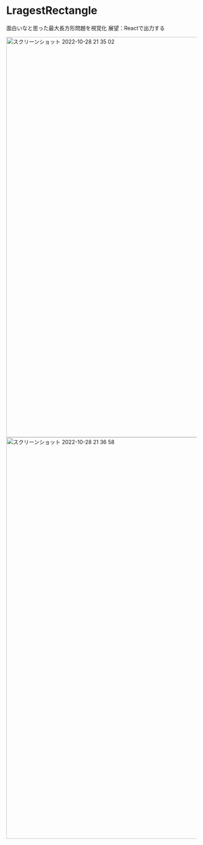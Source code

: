 # LragestRectangle

面白いなと思った最大長方形問題を視覚化
展望：Reactで出力する

<img width="1059" alt="スクリーンショット 2022-10-28 21 35 02" src="https://user-images.githubusercontent.com/99084349/198590157-eae5e014-bf28-48d3-98fe-a4a61f9157b2.png">

<img width="1062" alt="スクリーンショット 2022-10-28 21 36 58" src="https://user-images.githubusercontent.com/99084349/198590176-518c41e9-503c-4cb2-b0e5-d791ec389f3d.png">
